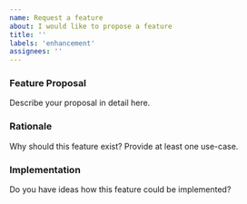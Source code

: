 ```yaml
---
name: Request a feature
about: I would like to propose a feature
title: ''
labels: 'enhancement'
assignees: ''
---
```


### Feature Proposal
Describe your proposal in detail here.

### Rationale
Why should this feature exist? Provide at least one use-case.

### Implementation
Do you have ideas how this feature could be implemented?
